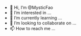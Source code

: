 - 👋 Hi, I’m @MysticFao
- 👀 I’m interested in ...
- 🌱 I’m currently learning ...
- 💞️ I’m looking to collaborate on ...
- 📫 How to reach me ...

<!---
MysticFao/MysticFao is a ✨ special ✨ repository because its `README.md` (this file) appears on your GitHub profile.
You can click the Preview link to take a look at your changes.
--->
